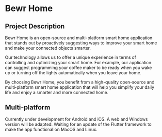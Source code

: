 # Bewr Home
## Project Description

Bewr Home is an open-source and multi-platform smart home application that stands out by proactively suggesting ways to improve your smart home and make your connected objects smarter. 

Our technology allows us to offer a unique experience in terms of controlling and optimizing your smart home. For example, our application can suggest programming your coffee maker to be ready when you wake up or turning off the lights automatically when you leave your home. 

By choosing Bewr Home, you benefit from a high-quality open-source and multi-platform smart home application that will help you simplify your daily life and enjoy a smarter and more connected home.

## Multi-platform

Currently under development for Android and iOS. A web and Windows version will be adapted. Waiting for an update of the Flutter framework to make the app functional on MacOS and Linux.

